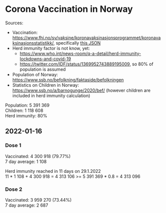 # Corona Vaccination in Norway

Sources:

- Vaccination: <https://www.fhi.no/sv/vaksine/koronavaksinasjonsprogrammet/koronavaksinasjonsstatistikk/>, specifically [this JSON](https://www.fhi.no/api/chartdata/api/99119)
- Herd immunity factor is not know, yet:
  - <https://www.who.int/news-room/q-a-detail/herd-immunity-lockdowns-and-covid-19>
  - <https://twitter.com/IDF/status/1369952743889195009>, so 80% of population is assumed
- Population of Norway: <https://www.ssb.no/befolkning/faktaside/befolkningen>
- Statistics on Children in Norway: https://www.ssb.no/a/barnogunge/2020/bef/ (however children are included in herd immunity calculation)

Population: 5 391 369  
Children: 1 118 608  
Herd immunity: 80%  

## 2022-01-16

### Dose 1

Vaccinated: 4 300 918 (79.77%)  
7 day average: 1 108

Herd immunity reached in 11 days on 29.1.2022  
11 * 1 108 + 4 300 918 = 4 313 106 >= 5 391 369 * 0.8 = 4 313 096

### Dose 2

Vaccinated: 3 959 270 (73.44%)  
7 day average: 2 687

